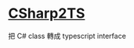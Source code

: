 # [CSharp2TS](https://marketplace.visualstudio.com/items?itemName=rafaelsalguero.csharp2ts)

把 C# class 轉成 typescript interface

